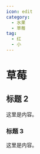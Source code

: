 ```yaml
---
icon: edit
category:
  - 水果
  - 草莓
tag:
  - 红
  - 小
---
```

# 草莓

## 标题 2

这里是内容。

### 标题 3

这里是内容。
